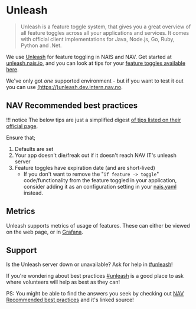 # Unleash

> Unleash is a feature toggle system, that gives you a great overview of all feature toggles across all your applications and services. It comes with official client implementations for Java, Node.js, Go, Ruby, Python and .Net.

We use [Unleash](https://docs.getunleash.io/) for feature toggling in NAIS and NAV.
Get started at [unleash.nais.io](https://unleash.nais.io/), and you can look at tips for your [feature toggles available here](https://www.unleash-hosted.com/articles/what-are-the-feature-toggle-best-practices).

We've only got _one_  supported environment - but if you want to test it out you can use [(https://)unleash.dev.intern.nav.no](https://unleash.dev.intern.nav.no/).

## NAV Recommended best practices

!!! notice
    The below tips are just a simplified digest [of tips listed on their official page](https://www.unleash-hosted.com/articles/what-are-the-feature-toggle-best-practices).

Ensure that;

1. Defaults are set
2. Your app doesn't die/freak out if it doesn't reach NAV IT's unleash server
3. Feature toggles have expiration date (and are short-lived)
    - If you don't want to remove the "`if feature -> toggle`" code/functionality from the feature toggled in your application, consider adding it as an configuration setting in your [nais.yaml](../../nais-application/application#specenvfromconfigmap) instead.

## Metrics
Unleash supports metrics of usage of features.
These can either be viewed on the web page, or in [Grafana](https://grafana.adeo.no/d/vnCneDVWk/unleash?orgId=1).

## Support
Is the Unleash server down or unavailable? Ask for help in [#unleash](https://nav-it.slack.com/archives/C9BPTSULS)!

If you're wondering about best practices [#unleash](https://nav-it.slack.com/archives/C9BPTSULS) is a good place to ask where volunteers will help as best as they can!

PS: You might be able to find the answers you seek by checking out [NAV Recommended best practices](#nav-recommended-best-practices) and it's linked source!
